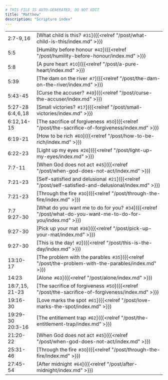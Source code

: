 ```yaml
---
# THIS FILE IS AUTO-GENERATED, DO NOT EDIT
title: "Matthew"
description: "Scripture index"
---
```


|  |  |
| --- | --- |
| 2:7-9, 16 | [What child is this?<span style="font-size:smaller; padding-left:0.5em;">#31</span>]({{<relref "/post/what-child-is-this/index.md" >}}) |
| 5:5 | [Humility before honour<span style="font-size:smaller; padding-left:0.5em;">#42</span>]({{<relref "/post/humility-before-honour/index.md" >}}) |
| 5:8 | [A pure heart<span style="font-size:smaller; padding-left:0.5em;">#10</span>]({{<relref "/post/a-pure-heart/index.md" >}}) |
| 5:39 | [The dam on the river<span style="font-size:smaller; padding-left:0.5em;">#7</span>]({{<relref "/post/the-dam-on-the-river/index.md" >}}) |
| 5:43-45 | [Curse the accuser?<span style="font-size:smaller; padding-left:0.5em;">#49</span>]({{<relref "/post/curse-the-accuser/index.md" >}}) |
| 5:27-28 <br/> 6:4, 6, 18 | [Small victories?<span style="font-size:smaller; padding-left:0.5em;">#17</span>]({{<relref "/post/small-victories/index.md" >}}) |
| 6:12, 14-15 | [The sacrifice of forgiveness<span style="font-size:smaller; padding-left:0.5em;">#50</span>]({{<relref "/post/the-sacrifice-of-forgiveness/index.md" >}}) |
| 6:19-21 | [How to be rich<span style="font-size:smaller; padding-left:0.5em;">#60</span>]({{<relref "/post/how-to-be-rich/index.md" >}}) |
| 6:22-23 | [Light up my eyes<span style="font-size:smaller; padding-left:0.5em;">#26</span>]({{<relref "/post/light-up-my-eyes/index.md" >}}) |
| 7:7-11 | [When God does not act<span style="font-size:smaller; padding-left:0.5em;">#45</span>]({{<relref "/post/when-god-does-not-act/index.md" >}}) |
| 7:21-23 | [Self-satisfied and delusional<span style="font-size:smaller; padding-left:0.5em;">#21</span>]({{<relref "/post/self-satisfied-and-delusional/index.md" >}}) |
| 7:21-23 | [Through the fire<span style="font-size:smaller; padding-left:0.5em;">#30</span>]({{<relref "/post/through-the-fire/index.md" >}}) |
| 7:7 <br/> 9:27-30 | [What do you want me to do for you?<span style="font-size:smaller; padding-left:0.5em;">#34</span>]({{<relref "/post/what-do-you-want-me-to-do-for-you/index.md" >}}) |
| 9:27-30 | [Pick up your mat<span style="font-size:smaller; padding-left:0.5em;">#36</span>]({{<relref "/post/pick-up-your-mat/index.md" >}}) |
| 9:27-30 | [This is the day!<span style="font-size:smaller; padding-left:0.5em;">#2</span>]({{<relref "/post/this-is-the-day/index.md" >}}) |
| 13:10-17 | [The problem with the parables<span style="font-size:smaller; padding-left:0.5em;">#35</span>]({{<relref "/post/the-problem-with-the-parables/index.md" >}}) |
| 14:23 | [Alone<span style="font-size:smaller; padding-left:0.5em;">#63</span>]({{<relref "/post/alone/index.md" >}}) |
| 18:7, 15, 21-23 | [The sacrifice of forgiveness<span style="font-size:smaller; padding-left:0.5em;">#50</span>]({{<relref "/post/the-sacrifice-of-forgiveness/index.md" >}}) |
| 19:16-30 | [Love marks the spot<span style="font-size:smaller; padding-left:0.5em;">#61</span>]({{<relref "/post/love-marks-the-spot/index.md" >}}) |
| 19:29-30 <br/> 20:3-16 | [The entitlement trap<span style="font-size:smaller; padding-left:0.5em;">#62</span>]({{<relref "/post/the-entitlement-trap/index.md" >}}) |
| 21:20-22 | [When God does not act<span style="font-size:smaller; padding-left:0.5em;">#45</span>]({{<relref "/post/when-god-does-not-act/index.md" >}}) |
| 25:31-46 | [Through the fire<span style="font-size:smaller; padding-left:0.5em;">#30</span>]({{<relref "/post/through-the-fire/index.md" >}}) |
| 27:45-54 | [After midnight<span style="font-size:smaller; padding-left:0.5em;">#64</span>]({{<relref "/post/after-midnight/index.md" >}}) |
